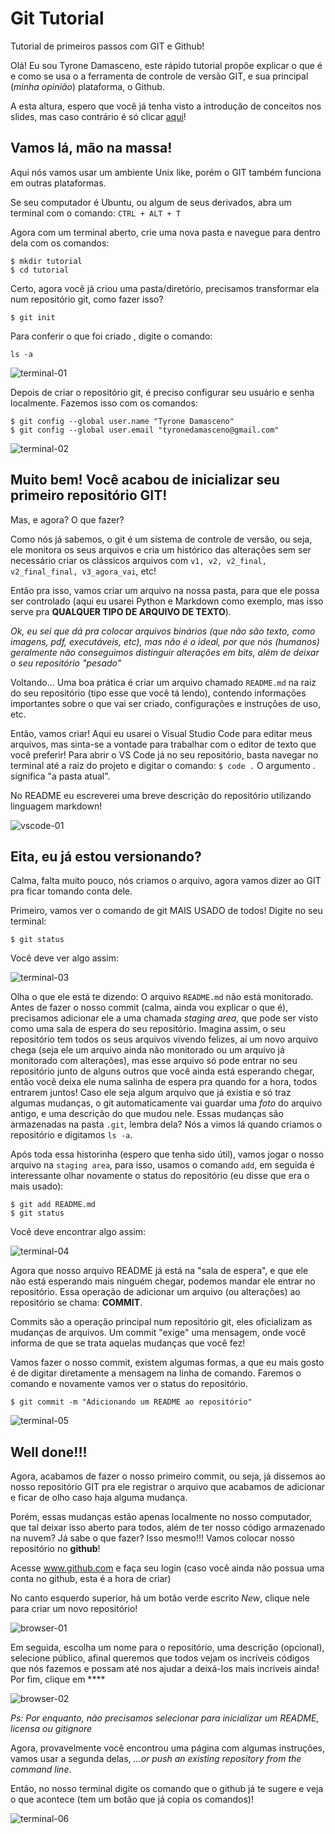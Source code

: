 # Git Tutorial
Tutorial de primeiros passos com GIT e Github!

Olá! Eu sou Tyrone Damasceno, este rápido tutorial propõe explicar o que é e como se usa o a ferramenta de controle de versão GIT, e sua principal (*minha opinião*) plataforma, o Github.

A esta altura, espero que você já tenha visto a introdução de conceitos nos slides, mas caso contrário é só clicar [aqui](slides/slides.pdf)!

## Vamos lá, mão na massa!

Aqui nós vamos usar um ambiente Unix like, porém o GIT também funciona em outras plataformas.

Se seu computador é Ubuntu, ou algum de seus derivados, abra um terminal com o comando:
`CTRL + ALT + T`

Agora com um terminal aberto, crie uma nova pasta e navegue para dentro dela com os comandos:

```
$ mkdir tutorial
$ cd tutorial
```

Certo, agora você já criou uma pasta/diretório, precisamos transformar ela num repositório git, como fazer isso?

`$ git init`

Para conferir o que foi criado , digite o comando:

`ls -a`

![terminal-01](images/terminal-01.png)

Depois de criar o repositório git, é preciso configurar seu usuário e senha localmente. Fazemos isso com os comandos:

```
$ git config --global user.name "Tyrone Damasceno"
$ git config --global user.email "tyronedamasceno@gmail.com"
```

![terminal-02](images/terminal-02.png)

## Muito bem! Você acabou de inicializar seu primeiro repositório GIT!

Mas, e agora? O que fazer?

Como nós já sabemos, o git é um sistema de controle de versão, ou seja, ele monitora os seus arquivos e cria um histórico das alterações sem ser necessário criar os clássicos arquivos com `v1, v2, v2_final, v2_final_final, v3_agora_vai`, etc!

Então pra isso, vamos criar um arquivo na nossa pasta, para que ele possa ser controlado (aqui eu usarei Python e Markdown como exemplo, mas isso serve pra **QUALQUER TIPO DE ARQUIVO DE TEXTO**).

*Ok, eu sei que dá pra colocar arquivos binários (que não são texto, como imagens, pdf, executáveis, etc), mas não é o ideal, por que nós (humanos) geralmente não conseguimos distinguir alterações em bits, além de deixar o seu repositório "pesado"*

Voltando... Uma boa prática é criar um arquivo chamado `README.md` na raiz do seu repositório (tipo esse que você tá lendo), contendo informações importantes sobre o que vai ser criado, configurações e instruções de uso, etc.

Então, vamos criar! Aqui eu usarei o Visual Studio Code para editar meus arquivos, mas sinta-se a vontade para trabalhar com o editor de texto que você preferir! Para abrir o VS Code já no seu repositório, basta navegar no terminal até a raiz do projeto e digitar o comando:
`$ code .`
O argumento . significa "a pasta atual".

No README eu escreverei uma breve descrição do repositório utilizando linguagem markdown!

![vscode-01](images/vscode-01.png)

## Eita, eu já estou versionando?

Calma, falta muito pouco, nós criamos o arquivo, agora vamos dizer ao GIT pra ficar tomando conta dele.

Primeiro, vamos ver o comando de git MAIS USADO de todos! Digite no seu terminal:

`$ git status`

Você deve ver algo assim:

![terminal-03](images/terminal-03.png)

Olha o que ele está te dizendo: O arquivo `README.md` não está monitorado. Antes de fazer o nosso commit (calma, ainda vou explicar o que é), precisamos adicionar ele a uma chamada *staging area*, que pode ser visto como uma sala de espera do seu repositório. 
Imagina assim, o seu repositório tem todos os seus arquivos vivendo felizes, aí um novo arquivo chega (seja ele um arquivo ainda não monitorado ou um arquivo já monitorado com alterações), mas esse arquivo só pode entrar no seu repositório junto de alguns outros que você ainda está esperando chegar, então você deixa ele numa salinha de espera pra quando for a hora, todos entrarem juntos! 
Caso ele seja algum arquivo que já existia e só traz algumas mudanças, o git automaticamente vai guardar uma *foto* do arquivo antigo, e uma descrição do que mudou nele. Essas mudanças são armazenadas na pasta `.git`, lembra dela? Nós a vimos lá quando criamos o repositório e digitamos `ls -a`.

Após toda essa historinha (espero que tenha sido útil), vamos jogar o nosso arquivo na `staging area`, para isso, usamos o comando `add`, em seguida é interessante olhar novamente o status do repositório (eu disse que era o mais usado):

```
$ git add README.md
$ git status
```

Você deve encontrar algo assim:

![terminal-04](images/terminal-04.png)


Agora que nosso arquivo README já está na "sala de espera", e que ele não está esperando mais ninguém chegar, podemos mandar ele entrar no repositório. Essa operação de adicionar um arquivo (ou alterações) ao repositório se chama: **COMMIT**. 

Commits são a operação principal num repositório git, eles oficializam as mudanças de arquivos. Um commit "exige" uma mensagem, onde você informa de que se trata aquelas mudanças que você fez!

Vamos fazer o nosso commit, existem algumas formas, a que eu mais gosto é de digitar diretamente a mensagem na linha de comando.
Faremos o comando e novamente vamos ver o status do repositório.

`$ git commit -m "Adicionando um README ao repositório"`

![terminal-05](images/terminal-05.png)


## Well done!!!

Agora, acabamos de fazer o nosso primeiro commit, ou seja, já dissemos ao nosso repositório GIT pra ele registrar o arquivo que acabamos de adicionar e ficar de olho caso haja alguma mudança. 

Porém, essas mudanças estão apenas localmente no nosso computador, que tal deixar isso aberto para todos, além de ter nosso código armazenado na nuvem? Já sabe o que fazer? Isso mesmo!!! Vamos colocar nosso repositório no **github**!

Acesse www.github.com e faça seu login (caso você ainda não possua uma conta no github, esta é a hora de criar)

No canto esquerdo superior, há um botão verde escrito *New*, clique nele para criar um novo repositório!

![browser-01](images/browser-01.png)

Em seguida, escolha um nome para o repositório, uma descrição (opcional), selecione público, afinal queremos que todos vejam os incríveis códigos que nós fazemos e possam até nos ajudar a deixá-los mais incríveis ainda! Por fim, clique em ****

![browser-02](images/browser-02.png)

*Ps: Por enquanto, não precisamos selecionar para inicializar um README, licensa ou gitignore*

Agora, provavelmente você encontrou uma página com algumas instruções, vamos usar a segunda delas, *…or push an existing repository from the command line*.

Então, no nosso terminal digite os comando que o github já te sugere e veja o que acontece (tem um botão que já copia os comandos)!

![terminal-06](images/terminal-06.png)





